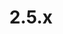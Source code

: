 ---
# metadata # 
title:  2.5.x
description: Version 2.5.x 
date: 
# taxonomy #
tags:
series:
seriesPart:
cascade:
    latestPatch: 2.5.2
    majorMinor: 2.5
    clientPython: 7.3
    extensionJupyterLab: 2.5.2
    mountServerBinary: 2.5.2
    release: latest  # used by sitemap.xml in themes folder
---